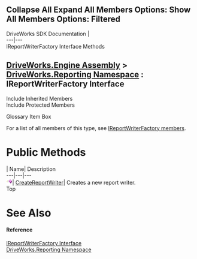 Collapse All Expand All Members Options: Show All  Members Options: Filtered   
---  
DriveWorks SDK Documentation  |   
---|---  
IReportWriterFactory Interface Methods   
  
[DriveWorks.Engine Assembly](topic2156.md) > [DriveWorks.Reporting Namespace](topic10334.md) : IReportWriterFactory Interface  
---  
  
Include Inherited Members    
Include Protected Members    


Glossary Item Box

For a list of all members of this type, see [IReportWriterFactory members](topic10356.md).

# Public Methods

| Name| Description  
---|---|---  
![ Method](dotnetimages/Method.gif)| [CreateReportWriter](topic10360.md)| Creates a new report writer.   
Top

# See Also

#### Reference

[IReportWriterFactory Interface](topic10355.md)   
[DriveWorks.Reporting Namespace](topic10334.md)


